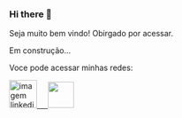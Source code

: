 ### Hi there 👋

Seja muito bem vindo! Obirgado por acessar.

Em construção...

Voce pode acessar minhas redes:

<a href="https://github.com/0rodrigo0" target="_blank"><img class="linkedin" src="https://cdn3.iconfinder.com/data/icons/inficons/512/github.png" alt="imagem linkedin" height="50px"/>  &nbsp;  &nbsp; <a href="https://linkedin.com/in/rodrigo-blw" target="_blank"><img class="linkedin" src="https://encrypted-tbn0.gstatic.com/images?q=tbn:ANd9GcTJizK-O7rjmwzro2mvul2xv-Uw1AuPEQajqA&usqp=CAU" height="47px" /></a></a>










<!--
**0Rodrigo0/0Rodrigo0** is a ✨ _special_ ✨ repository because its `README.md` (this file) appears on your GitHub profile.

Here are some ideas to get you started:

- 🔭 I’m currently working on ...
- 🌱 I’m currently learning ...
- 👯 I’m looking to collaborate on ...
- 🤔 I’m looking for help with ...
- 💬 Ask me about ...
- 📫 How to reach me: ...
- 😄 Pronouns: ...
- ⚡ Fun fact: ...
-->
